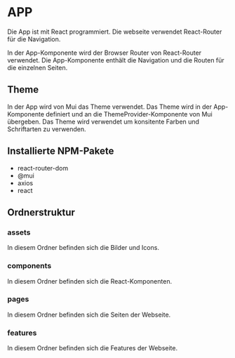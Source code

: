 # APP

Die App ist mit React programmiert. Die webseite verwendet React-Router für die Navigation.

In der App-Komponente wird der Browser Router von React-Router verwendet. Die App-Komponente enthält die Navigation und die Routen für die einzelnen Seiten.

## Theme

In der App wird von Mui das Theme verwendet. Das Theme wird in der App-Komponente definiert und an die ThemeProvider-Komponente von Mui übergeben. Das Theme wird verwendet um konsitente Farben und Schriftarten zu verwenden.

## Installierte NPM-Pakete

- react-router-dom
- @mui
- axios
- react

## Ordnerstruktur

### assets

In diesem Ordner befinden sich die Bilder und Icons.

### components

In diesem Ordner befinden sich die React-Komponenten.

### pages

In diesem Ordner befinden sich die Seiten der Webseite.

### features

In diesem Ordner befinden sich die Features der Webseite.
